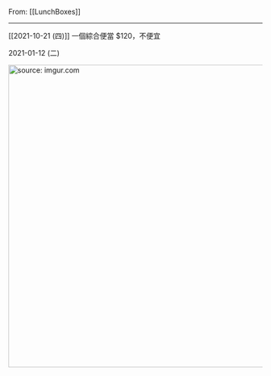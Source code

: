 From: [[LunchBoxes]]

---

[[2021-10-21 (四)]] 一個綜合便當 $120，不便宜

2021-01-12 (二)


<a href="https://imgur.com/2Vzejrm"><img src="https://i.imgur.com/2Vzejrm.jpg" title="source: imgur.com" width="600px"/></a>

